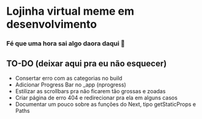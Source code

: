 # Lojinha virtual meme em desenvolvimento  

### Fé que uma hora sai algo daora daqui 🙏  

## TO-DO (deixar aqui pra eu não esquecer)  

- Consertar erro com as categorias no build
- Adicionar Progress Bar no _app (nprogress)
- Estilizar as scrollbars pra não ficarem tão grossas e zoadas
- Criar página de erro 404 e redirecionar pra ela em alguns casos
- Documentar um pouco sobre as funções do Next, tipo getStaticProps e Paths